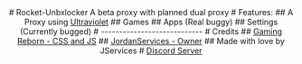<div align="center">
# Rocket-Unbxlocker
A beta proxy with planned dual proxy
# Features:
## A Proxy using <a class="w3-medium" href="https://github.com/titaniumnetwork-dev/Ultraviolet">Ultraviolet</a>
## Games
## Apps (Real buggy)
## Settings (Currently bugged)
# ----------------------------
# Credits
## <a class="w3-medium" href="https://github.com/GamingReborn">Gaming Reborn - CSS and JS</a>
## <a class="w3-medium" href="https://github.com/JxrdanDev">JordanServices - Owner</a>
## Made with love by JServices
# <a class="w3-medium" href="https://dsc.gg/teamjs">Discord Server</a>
